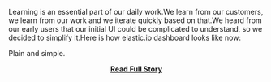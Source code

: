 <p>Learning is an essential part of our daily work.We learn from our customers, we learn from our work and we iterate quickly based on that.We heard from our early users that our initial UI could be complicated to understand, so we decided to simplify it.Here is how elastic.io dashboard looks like now:
 
  Plain and simple.</p>
<center><p><a href="http://blog.elastic.io/post/42015803142/introducing-our-new-simplified-interface/047e5e00=/86a29f00=" style='padding:25px; font-sze:18px; font-weight: bold;'>Read Full Story</a></p></center>
